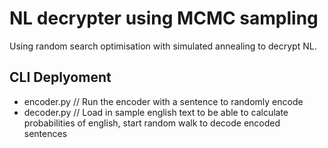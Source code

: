 # NL decrypter using MCMC sampling

Using random search optimisation with simulated annealing to decrypt NL.

## CLI Deplyoment 

- encoder.py // Run the encoder with a sentence to randomly encode
- decoder.py // Load in sample english text to be able to calculate probabilities of english, start random walk to decode encoded sentences
